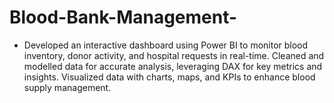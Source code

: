 # Blood-Bank-Management-
- Developed an interactive dashboard using Power BI to monitor blood inventory, donor activity, and hospital requests in real-time. Cleaned and modelled data for accurate analysis, leveraging DAX for key metrics and insights. Visualized data with charts, maps, and KPIs to enhance blood supply management.  
